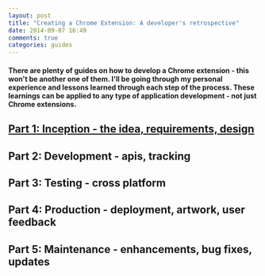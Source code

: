 ```yaml
---
layout: post
title: "Creating a Chrome Extension: A developer's retrospective"
date: 2014-09-07 16:49
comments: true
categories: guides
---
```


#### There are plenty of guides on how to develop a Chrome extension - this won't be another one of them. I'll be going through my personal experience and lessons learned through each step of the process. These learnings can be applied to any type of application development - not just Chrome extensions.

## [Part 1: Inception - the idea, requirements, design][1]
## Part 2: Development - apis, tracking
## Part 3: Testing - cross platform
## Part 4: Production - deployment, artwork, user feedback
## Part 5: Maintenance - enhancements, bug fixes, updates 

[1]: /creating-a-chrome-extension-a-developers-retrospective-part-1-inception/ "Part 1: Inception - the idea, requirements, design"